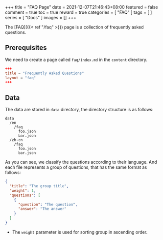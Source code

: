 +++
title = "FAQ Page"
date = 2021-12-07T21:46:43+08:00
featured = false
comment = true
toc = true
reward = true
categories = [
  "FAQ"
]
tags = [
]
series = [
  "Docs"
]
images = []
+++

The [FAQ]({{< ref "/faq" >}}) page is a collection of frequently asked questions.

<!--more-->

## Prerequisites

We need to create a page called `faq/index.md` in the `content` directory.

```toml
+++
title = "Frequently Asked Questions"
layout = "faq"
+++
```

## Data

The data are stored in `data` directory, the directory structure is as follows:

```text
data
  /en
    /faq
      foo.json
      bar.json
  /zh-cn
    /faq
      foo.json
      bar.json
```

As you can see, we classify the questions according to their language. And each file represents a group of questions, that has the same format as follows:

```json
{
  "title": "The group title",
  "weight": 1,
  "questions": [
    {
      "question": "The question",
      "answer": "The answer"
    }
  ]
}
```

- The `weight` parameter is used for sorting group in ascending order.
